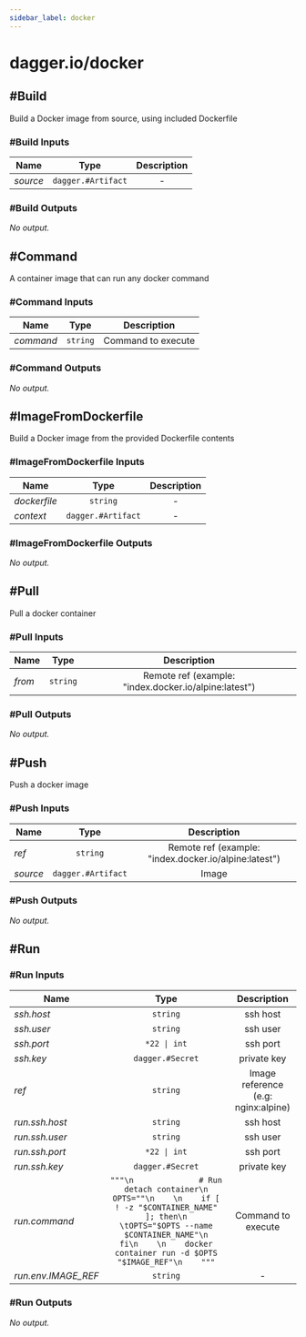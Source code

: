 ```yaml
---
sidebar_label: docker
---
```


# dagger.io/docker

## #Build

Build a Docker image from source, using included Dockerfile

### #Build Inputs

| Name             | Type                  | Description        |
| -------------    |:-------------:        |:-------------:     |
|*source*          | `dagger.#Artifact`    |-                   |

### #Build Outputs

_No output._

## #Command

A container image that can run any docker command

### #Command Inputs

| Name             | Type              | Description          |
| -------------    |:-------------:    |:-------------:       |
|*command*         | `string`          |Command to execute    |

### #Command Outputs

_No output._

## #ImageFromDockerfile

Build a Docker image from the provided Dockerfile contents

### #ImageFromDockerfile Inputs

| Name             | Type                  | Description        |
| -------------    |:-------------:        |:-------------:     |
|*dockerfile*      | `string`              |-                   |
|*context*         | `dagger.#Artifact`    |-                   |

### #ImageFromDockerfile Outputs

_No output._

## #Pull

Pull a docker container

### #Pull Inputs

| Name             | Type              | Description                                             |
| -------------    |:-------------:    |:-------------:                                          |
|*from*            | `string`          |Remote ref (example: "index.docker.io/alpine:latest")    |

### #Pull Outputs

_No output._

## #Push

Push a docker image

### #Push Inputs

| Name             | Type                  | Description                                             |
| -------------    |:-------------:        |:-------------:                                          |
|*ref*             | `string`              |Remote ref (example: "index.docker.io/alpine:latest")    |
|*source*          | `dagger.#Artifact`    |Image                                                    |

### #Push Outputs

_No output._

## #Run

### #Run Inputs

| Name                  | Type                | Description                           |
| -------------         |:-------------:      |:-------------:                        |
|*ssh.host*             | `string`            |ssh host                               |
|*ssh.user*             | `string`            |ssh user                               |
|*ssh.port*             | `*22 \| int`        |ssh port                               |
|*ssh.key*              | `dagger.#Secret`    |private key                            |
|*ref*                  | `string`            |Image reference (e.g: nginx:alpine)    |
|*run.ssh.host*         | `string`            |ssh host                               |
|*run.ssh.user*         | `string`            |ssh user                               |
|*run.ssh.port*         | `*22 \| int`        |ssh port                               |
|*run.ssh.key*          | `dagger.#Secret`    |private key                            |
|*run.command*          | `"""\n              # Run detach container\n                OPTS=""\n    \n    if [ ! -z "$CONTAINER_NAME" ]; then\n    \tOPTS="$OPTS --name $CONTAINER_NAME"\n    fi\n    \n    docker container run -d $OPTS "$IMAGE_REF"\n    """`    |Command to execute    |
|*run.env.IMAGE_REF*    | `string`            |-                                      |

### #Run Outputs

_No output._
